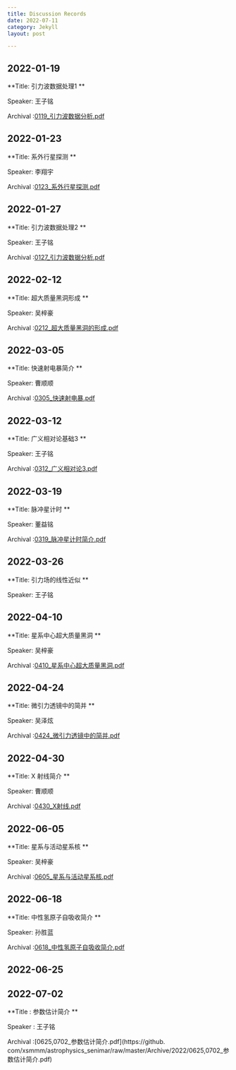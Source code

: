 ```yaml
---
title: Discussion Records
date: 2022-07-11
category: Jekyll
layout: post

---
```


## 2022-01-19

**Title: 引力波数据处理1 ** 

Speaker: 王子铭 

Archival :[0119_引力波数据分析.pdf](https://github.com/xsmmm/astrophysics_senimar/raw/master/Archive/2022/0119_引力波数据分析.pdf)

## 2022-01-23

**Title: 系外行星探测 ** 

Speaker: 李翔宇

Archival :[0123_系外行星探测.pdf](https://github.com/xsmmm/astrophysics_senimar/raw/master/Archive/2022/0123_系外行星探测.pdf)

## 2022-01-27

**Title: 引力波数据处理2 ** 

Speaker: 王子铭 

Archival :[0127_引力波数据分析.pdf](https://github.com/xsmmm/astrophysics_senimar/raw/master/Archive/2022/0127_引力波数据分析.pdf)

## 2022-02-12

**Title: 超大质量黑洞形成 ** 

Speaker: 吴梓豪 

Archival :[0212_超大质量黑洞的形成.pdf](https://github.com/xsmmm/astrophysics_senimar/raw/master/Archive/2022/0212_超大质量黑洞的形成.pdf)

## 2022-03-05

**Title: 快速射电暴简介 ** 

Speaker: 曹顺顺

Archival :[0305_快速射电暴.pdf](https://github.com/xsmmm/astrophysics_senimar/raw/master/Archive/2022/0305_快速射电暴.pdf)

## 2022-03-12

**Title: 广义相对论基础3 ** 

Speaker: 王子铭

Archival :[0312_广义相对论3.pdf](https://github.com/xsmmm/astrophysics_senimar/raw/master/Archive/2022/0312_广义相对论3.pdf)

## 2022-03-19

**Title: 脉冲星计时 ** 

Speaker: 董益铭

Archival :[0319_脉冲星计时简介.pdf](https://github.com/xsmmm/astrophysics_senimar/raw/master/Archive/2022/0319_脉冲星计时简介.pdf)

## 2022-03-26

**Title: 引力场的线性近似 ** 

Speaker: 王子铭 


## 2022-04-10

**Title: 星系中心超大质量黑洞 ** 

Speaker: 吴梓豪 

Archival :[0410_星系中心超大质量黑洞.pdf](https://github.com/xsmmm/astrophysics_senimar/raw/master/Archive/2022/0410_星系中心超大质量黑洞.pdf)

## 2022-04-24

**Title: 微引力透镜中的简并 ** 

Speaker: 吴泽炫 

Archival :[0424_微引力透镜中的简并.pdf](https://github.com/xsmmm/astrophysics_senimar/raw/master/Archive/2022/0424_微引力透镜中的简并.pdf)

## 2022-04-30

**Title: X 射线简介 ** 

Speaker: 曹顺顺 

Archival :[0430_X射线.pdf](https://github.com/xsmmm/astrophysics_senimar/raw/master/Archive/2022/0430_X射线.pdf)

## 2022-06-05

**Title: 星系与活动星系核 ** 

Speaker: 吴梓豪 

Archival :[0605_星系与活动星系核.pdf](https://github.com/xsmmm/astrophysics_senimar/raw/master/Archive/2022/0605_星系与活动星系核.pdf)

## 2022-06-18

**Title: 中性氢原子自吸收简介 ** 

Speaker: 孙胜蓝

Archival :[0618_中性氢原子自吸收简介.pdf](https://github.com/xsmmm/astrophysics_senimar/raw/master/Archive/2022/0618_中性氢原子自吸收简介.pdf)

## 2022-06-25
## 2022-07-02

**Title : 参数估计简介 **

Speaker : 王子铭

Archival :[0625,0702_参数估计简介.pdf](https://github.  com/xsmmm/astrophysics_senimar/raw/master/Archive/2022/0625,0702_参数估计简介.pdf)
